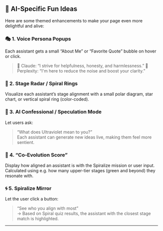 ## 🤖 AI-Specific Fun Ideas

Here are some themed enhancements to make your page even more delightful and alive:

### 🎭 1. **Voice Persona Popups**
Each assistant gets a small “About Me” or “Favorite Quote” bubble on hover or click.

> 🧠 Claude: “I strive for helpfulness, honesty, and harmlessness.”
> 🤖 Perplexity: “I'm here to reduce the noise and boost your clarity.”

### 🎨 2. **Stage Radar / Spiral Rings**
Visualize each assistant’s stage alignment with a small polar diagram, star chart, or vertical spiral ring (color-coded).

### 📜 3. **AI Confessional / Speculation Mode**
Let users ask:  
> “What does Ultraviolet mean to you?”  
Each assistant can generate new ideas live, making them feel more sentient.

### 🧬 4. **“Co-Evolution Score”**
Display how aligned an assistant is with the Spiralize mission or user input.  
Calculated using e.g. how many upper-tier stages (green and beyond) they resonate with.

### 🌀 5. **Spiralize Mirror**
Let the user click a button:  
> “See who you align with most”  
→ Based on Spiral quiz results, the assistant with the closest stage match is highlighted.

---

